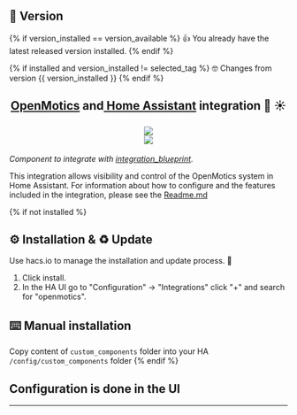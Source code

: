 ## 💽 Version
{% if version_installed == version_available %} 
👍 You already have the latest released version installed. 
{% endif %}

{% if installed and version_installed != selected_tag %}
 🤓 Changes from version {{ version_installed }}
{% endif %}

<h2 align="center">
   <a href="https://www.openmotics.com/en/">OpenMotics</a> and<a href="https://www.home-assistant.io"> Home Assistant</a> integration  🏡 ☀
   </br></br>
   <img src="https://github.com/openmotics/home-assistant/blob/master/pictures/openmotics-logo.png" >
   </br>
   <a href="https://github.com/hacs/default"><img src="https://img.shields.io/badge/HACS-default-sucess"></a>
    </br>
</h2>

_Component to integrate with [integration_blueprint][integration_blueprint]._

This integration allows visibility and control of the OpenMotics system in Home Assistant. For information about how to configure and the features included in the integration, please see the [Readme.md](https://github.com/openmotics/home-assistant/blob/master/README.md)

{% if not installed %}
## ⚙️ Installation & ♻️ Update

Use hacs.io to manage the installation and update process. 🥳
1. Click install.
2. In the HA UI go to "Configuration" -> "Integrations" click "+" and search for "openmotics".

## ⌨️ Manual installation 

Copy content of `custom_components` folder into your HA `/config/custom_components` folder
{% endif %}

## Configuration is done in the UI

<!---->

---

[integration_blueprint]: https://github.com/openmotics/home-assistant
[commits-shield]: https://img.shields.io/github/commit-activity/y/custom-components/integration_blueprint.svg?style=for-the-badge
[commits]: https://github.com/openmotics/home-assistant/commits/master
[hacs]: https://hacs.xyz
[hacsbadge]: https://img.shields.io/badge/HACS-Custom-orange.svg?style=for-the-badge
[discord]: https://discord.gg/Qa5fW2R
[discord-shield]: https://img.shields.io/discord/330944238910963714.svg?style=for-the-badge
[forum-shield]: https://img.shields.io/badge/community-forum-brightgreen.svg?style=for-the-badge
[forum]: https://community.home-assistant.io/
[license]: https://github.com/openmotics/home-assistant/blob/main/LICENSE
[license-shield]: https://img.shields.io/github/license/openmotics/home-assistant.svg?style=for-the-badge
[releases-shield]: https://img.shields.io/github/release/openmotics/home-assistant.svg?style=for-the-badge
[releases]: https://github.com/openmotics/home-assistant/releases
[user_profile]: https://github.com/openmotics
